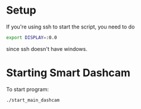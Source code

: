 # Setup
If you're using ssh to start the script, you need to do
```sh
export DISPLAY=:0.0
```
since ssh doesn't have windows.

# Starting Smart Dashcam
To start program:
```sh
./start_main_dashcam
```
